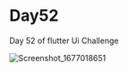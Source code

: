 # Day52

Day 52 of flutter Ui Challenge

![Screenshot_1677018651](https://user-images.githubusercontent.com/66890167/220474232-b0177321-5cce-4aab-84fa-d51b9ceba780.png)
